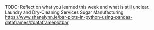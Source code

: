 TODO: Reflect on what you learned this week and what is still unclear.
Laundry and Dry-Cleaning Services
Sugar Manufacturing
https://www.shanelynn.ie/bar-plots-in-python-using-pandas-dataframes/#dataframeplotbar
